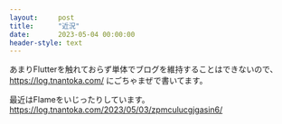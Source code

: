 ```yaml
---
layout:     post
title:      "近況"
date:       2023-05-04 00:00:00
header-style: text
---
```


あまりFlutterを触れておらず単体でブログを維持することはできないので、
<https://log.tnantoka.com/> にごちゃまぜで書いてます。

最近はFlameをいじったりしています。
<https://log.tnantoka.com/2023/05/03/zpmculucgjgasin6/>

